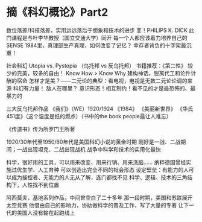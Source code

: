 # 摘《科幻概论》Part2

数位落差/科技落差，实用远远落后于想象和技术的进步
变！PHILIPS K. DICK
此门课程是与叶李华教授（国立交通大学）同开
每一个人都应该着力培养自己的SENSE
1984里，真理部生产真理，如何改变了记忆？
幸存者背负的十字架最沉重！

社会科幻
Utopia vs. Pystopia （乌托邦 vs 反乌托邦）
书籍推荐：《第二性》
较少的完美，较多的自由！
Know How > Know Why
建构神话，脱离代工和论件计酬的宿命
怎样才是美？——二元论的典型：看电视，电视是无数二元论论调的来源
科幻有力量！
敌人在哪里？
意识形态！相互制约！看不见的才是最恐怖的、最暴力的

三大反乌托邦作品
《我们》（WE）1920/1924
《1984》
《美丽新世界》
《华氏451度》（这个温度是纸的燃点）（书中的the book people最让人难忘）

《传道书》传为所罗门王所著

1920/30年代至1950/60年代是美国科幻小说的黄金时期
刚好是一战、二战期间；一战出现坦克、二战出现战机
战争中科学和技术的实用化最快

科学，很好用的工具，可以用来改变、用来行销、用来洗脑……
纳粹德国曾经实施过优生学、人工育种
可以创造出完全不同的社会形态
设定壁垒：有能力的人可以成为操控者、无能力的人无从了解，连门都找不见
科学、逻辑、技术的三角结构下，人性找不到位置

阿西莫夫，基地系列作品，中间曾空白了二十多年
那一段时期，美国和苏联展开太空竞赛
他借由自己的影响力，协助做科学的普及工作，写了大量的专著
让下一代的美国人没有输在起跑线上
